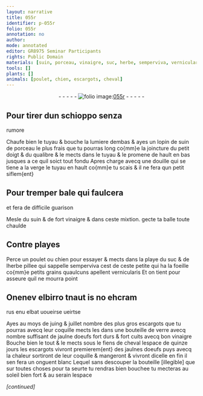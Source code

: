 ```yaml
---
layout: narrative
title: 055r
identifier: p-055r
folio: 055r
annotation: no
author:
mode: annotated
editor: GR8975 Seminar Participants
rights: Public Domain
materials: [suin, porceau, vinaigre, suc, herbe, semperviva, vernicularis, verre, jaulne doeufs, fiens de cheval, jaulnes doeufs]
tools: []
plants: []
animals: [poulet, chien, escargots, cheval]
---
```


<div class="folio" align="center">- - - - - <a href="http://gallica.bnf.fr/ark:/12148/btv1b9059316c/f115.item" target="_blank"><img src="https://cu-mkp.github.io/2017-workshop-edition/assets/photo-icon.png" alt="folio image: " style="display:inline-block; margin-bottom:-3px;"/>055r</a> - - - - - </div>  
  

## Pour tirer dun schioppo senza
 rumore

 
Chaufe bien le tuyau & bouche la lumiere dembas
 & ayes un lopin de <span class="m">suin</span> de <span class="m">porceau</span> le plus frais que tu pourras
 long co{mm}e la joincture du petit doigt & du qualibre & le mects
 dans le tuyau & le promene de hault en bas jusques a ce
 quil soict tout fondu Apres charge avecq une douille qui se
 tiene a la verge le tuyau en hault co{mm}e tu scais & il ne fera
 qun petit siflem{ent}
 
 
  

## Pour tremper bale qui faulcera
 et fera de difficile guarison

 
Mesle du <span class="m">suin</span> & de fort <span class="m">vinaigre</span> & dans ceste mixtion.
 gecte ta balle toute chaulde
 
 
  

## Contre playes

 
Perce un <span class="al">poulet</span> ou <span class="al">chien</span> pour essayer & mects dans la
 playe du <span class="m">suc</span> & de l<span class="m">herbe</span> pillee qui sappelle <span class="m">semperviva</span>
 cest de ceste petite qui ha la foeille co{mm}e petits grains quaulcuns
 apellent <span class="m">vernicularis</span> Et on tient pour asseure quil ne mourra
 point
 
 
  

## Onenev elbirro tnaut is no ehcram
 rus enu elbat uoueirse ueirtse

 
Ayes au moys de juing & juillet nombre des plus gros <span class="al">escargots</span>
 que tu pourras avecq leur coquille mects les dans une bouteille
 de <span class="m">verre</span> avecq nombre suffisant de <span class="m">jaulne doeufs</span> fort durs
 & fort cuits avecq bon <span class="m">vinaigre</span> Bouche bien le tout & le
 mects sous le <span class="m">fiens de <span class="al">cheval</span></span> lespace de quinze jours
 les <span class="al">escargots</span> vivront premierem{ent} des <span class="m">jaulnes doeufs</span> puys avecq
 la chaleur sortiront de leur coquille & mangeront & vivront dicelle
 en fin il sen fera un onguent blanc Lequel sans descouper la
 bouteille [illegible] que sur toutes choses pour ta seurte tu rendras
 bien bouchee tu mecteras au soleil bien fort & au serain lespace
 
*[continued]*
 
